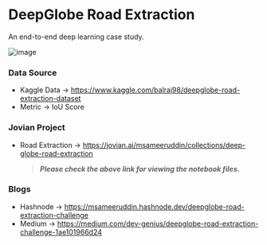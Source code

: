 # DeepGlobe Road Extraction

An end-to-end deep learning case study.

![image](https://user-images.githubusercontent.com/63333753/155456148-68909350-e1e8-426a-80a2-db506af7e228.png)

### Data Source

* Kaggle Data → https://www.kaggle.com/balraj98/deepglobe-road-extraction-dataset
* Metric → IoU Score

### Jovian Project

* Road Extraction → https://jovian.ai/msameeruddin/collections/deep-globe-road-extraction
    > ***Please check the above link for viewing the notebook files.***

### Blogs

* Hashnode → https://msameeruddin.hashnode.dev/deepglobe-road-extraction-challenge
* Medium → https://medium.com/dev-genius/deepglobe-road-extraction-challenge-1ae101966d24
